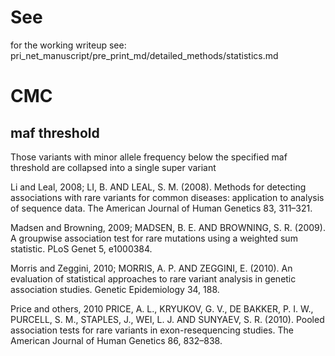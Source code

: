 # See
for the working writeup see:
pri_net_manuscript/pre_print_md/detailed_methods/statistics.md


# CMC
## maf threshold
Those variants with minor allele frequency below the specified maf threshold are collapsed into a single super variant 




Li and Leal, 2008;
LI, B. AND LEAL, S. M. (2008). Methods for detecting associations with rare variants for common diseases: application
to analysis of sequence data. The American Journal of Human Genetics 83, 311–321.

Madsen and Browning, 2009;
MADSEN, B. E. AND BROWNING, S. R. (2009). A groupwise association test for rare mutations using a weighted sum
statistic. PLoS Genet 5, e1000384.

Morris and Zeggini, 2010;
MORRIS, A. P. AND ZEGGINI, E. (2010). An evaluation of statistical approaches to rare variant analysis in genetic
association studies. Genetic Epidemiology 34, 188.

Price and others, 2010
PRICE, A. L., KRYUKOV, G. V., DE BAKKER, P. I. W., PURCELL, S. M., STAPLES, J., WEI, L. J. AND SUNYAEV, S. R.
(2010). Pooled association tests for rare variants in exon-resequencing studies. The American Journal of Human Genetics 86, 832–838.
